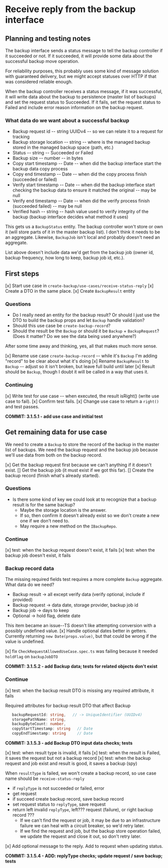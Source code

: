 # Receive reply from the backup interface

## Planning and testing notes

The backup interface sends a status message to tell the backup controller if it succeeded or not. If it succeeded, it will provide some data about the successful backup move operation.

For reliability purposes, this probably uses some kind of message solution with guaranteed delivery, but we might accept statuses over HTTP if that was considered reliable enough.

When the backup controller receives a status message, if it was successful, it will write data about the backup to persistence (master list of backups) and set the request status to Succeeded. If it fails, set the request status to Failed and include error reason information on the backup request.

### What data do we want about a successful backup

-  Backup request id -- string UUIDv4 -- so we can relate it to a request for tracking
-  Backup storage location -- string -- where is the managed backup stored in the managed backup space (path, etc.)
-  Status -- string -- Succeeded or Failed
-  Backup size -- number -- in bytes
-  Copy start timestamp -- Date -- when did the backup interface start the backup data copy process
-  Copy end timestamp -- Date -- when did the copy process finish (succeeded or failed)
-  Verify start timestamp -- Date -- when did the backup interface start checking the backup data to ensure it matched the original -- may be null
-  Verify end timestamp -- Date -- when did the verify process finish (succeeded failed) -- may be null
-  Verified hash -- string -- hash value used to verify integrity of the backup (backup interface decides what method it uses)

This gets us a `BackupStatus` entity. The backup controller won't store or own it (will store parts of it in the master backup list). I don't think it needs to be an aggregate. Likewise, `BackupJob` isn't local and probably doesn't need an aggregate.

List above doesn't include data we'd get from the backup job (owner id, backup frequency, how long to keep, backup job id, etc.).

## First steps

[x] Start use case in `create-backup/use-cases/receive-status-reply`
[x] Create a DTO in the same place.
[x] Create `BackupResult` entity

### Questions

-  Do I really need an entity for the backup result? Or should I just use the DTO to build the backup props and let `Backup` handle validation?
-  Should this use case be `create-backup-record`?
-  Should the result be the `Backup` or should it be `Backup` + `BackupRequest`? (Does it matter? Do we see the data being used anywhere?)

After some time away and thinking, yes, all that makes much more sense.

[x] Rename use case `create-backup-record` -- while it's `Backup` I'm adding "record" to be clear about what it's doing
[x] Rename `BackupResult` to `Backup` -- adjust so it isn't broken, but leave full build until later
[x] Result should be `Backup`, though I doubt it will be called in a way that uses it.

### Continuing

[x] Write test for use case -- when executed, the result isRight() (write use case to fail).
[x] Confirm test fails.
[x] Change use case to return a `right()` and test passes.

**COMMIT: 3.1.5.1 - add use case and initial test**

## Get remaining data for use case

We need to create a `Backup` to store the record of the backup in the master list of backups. We need the backup request and the backup job because we'll use data from both on the backup record.

[x] Get the backup request first because we can't anything if it doesn't exist.
[] Get the backup job (it must exist if we got this far).
[] Create the backup record (finish what's already started).

### Questions

-  Is there some kind of key we could look at to recognize that a backup result is for the same backup?
   -  Maybe the storage location is the answer.
   -  If so, then confirm it doesn't already exist so we don't create a new one if we don't need to.
   -  May require a new method on the `IBackupRepo`.

### Continue

[x] test: when the backup request doesn't exist, it fails
[x] test: when the backup job doesn't exist, it fails

### Backup record data

The missing required fields test requires a more complete `Backup` aggregate. What data do we need?

-  Backup result -> all except verify data (verify optional, include if provided)
-  Backup request -> data date, storage provider, backup job id
-  Backup job -> days to keep
-  Optional -> hold flag, delete date

This item became an issue--TS doesn't like attempting conversion with a possibly undefined value.
[x] Handle optional dates better in getters. Currently returning `new Date(props.value)`, but that could be wrong if the value is undefined.

[x] fix `CheckRequestAllowedUseCase.spec.ts` was failing because it needed `holdFlag` on `backupJobDTO`

**COMMIT: 3.1.5.2 - add Backup data; tests for related objects don't exist**

### Continue

[x] test: when the backup result DTO is missing any required attribute, it fails

Required attributes for backup result DTO that affect Backup

```typescript
   backupRequestId: string,   // -> UniqueIdentifier (UUIDv4)
   storagePathName: string,
   backupByteCount: number,
   copyStartTimestamp: string   // Date
   copyEndTimestamp: string     // Date
```

**COMMIT: 3.1.5.3 - add Backup DTO input data checks; tests**

[x] test: when result type is invalid, it fails
[x] test: when the result is Failed, it saves the request but not a backup record
[x] test: when the backup request and job exist and result is good, it saves a backup (spy)

When `resultType` is failed, we won't create a backup record, so use case name should be `receive-status-reply`

-  if `replyType` is not succeeded or failed, error
-  get request
-  if succeed create backup record, save backup record
-  set request status to `replyType`, save request
-  return left invalid `replyType`, left??? request (failure), or right backup record ???
   -  If we can't find the request or job, it may be due to an infrastructure failure we can heal with a circuit breaker, so we'd retry later.
   -  If we find the request and job, but the backup store operation failed, we update the request and close it out, so don't retry later.

[x] Add optional message to the reply. Add to request when updating status.

**COMMIT: 3.1.5.4 - ADD: replyType checks; update request / save backup; tests**
